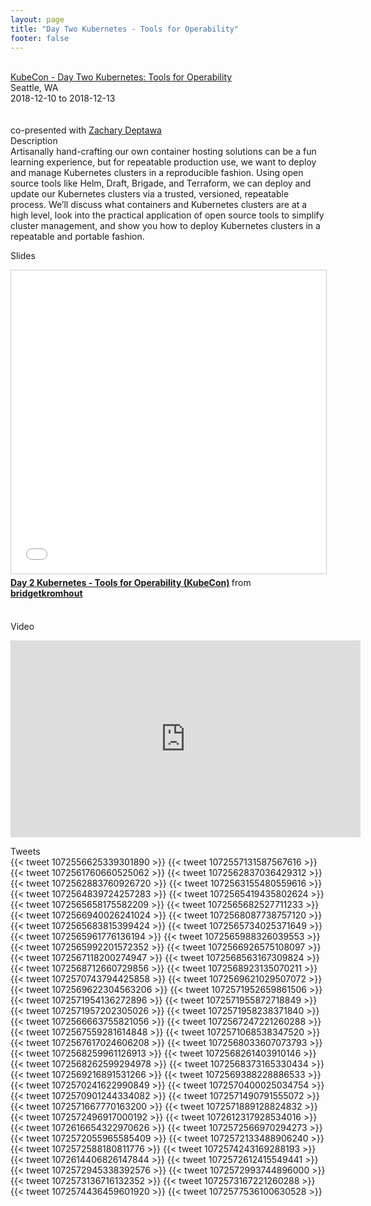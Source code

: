 ```yaml
---
layout: page
title: "Day Two Kubernetes - Tools for Operability"
footer: false
---
```



<br>
<div class="views-field views-field-nothing">        <span class="field-content views-field-field-details"><a href="https://sched.co/GrY7">KubeCon - Day Two Kubernetes: Tools for Operability</a><br>Seattle, WA<br><span class="date-display-start">2018-12-10</span> to <span class="date-display-end">2018-12-13</span></span></div>
<br>
<br>
co-presented with <a href="https://twitter.com/zdeptawa">Zachary Deptawa</a>
<br>
Description
<br>
Artisanally hand-crafting our own container hosting solutions can be a fun learning experience, but for repeatable production use, we want to deploy and manage Kubernetes clusters in a reproducible fashion. Using open source tools like Helm, Draft, Brigade, and Terraform, we can deploy and update our Kubernetes clusters via a trusted, versioned, repeatable process. We’ll discuss what containers and Kubernetes clusters are at a high level, look into the practical application of open source tools to simplify cluster management, and show you how to deploy Kubernetes clusters in a repeatable and portable fashion.
<br>

Slides
<br>
<iframe src="//www.slideshare.net/slideshow/embed_code/key/2PrOQTG0IVd1DH" width="595" height="485" frameborder="0" marginwidth="0" marginheight="0" scrolling="no" style="border:1px solid #CCC; border-width:1px; margin-bottom:5px; max-width: 100%;" allowfullscreen> </iframe> <div style="margin-bottom:5px"> <strong> <a href="//www.slideshare.net/bridgetkromhout/day-2-kubernetes-tools-for-operability-kubecon" title="Day 2 Kubernetes - Tools for Operability (KubeCon)" target="_blank">Day 2 Kubernetes - Tools for Operability (KubeCon)</a> </strong> from <strong><a href="https://www.slideshare.net/bridgetkromhout" target="_blank">bridgetkromhout</a></strong> </div>
<br>

Video
<br>
<iframe width="560" height="315" src="https://www.youtube.com/embed/I82BIo84dsQ" frameborder="0" allow="accelerometer; autoplay; encrypted-media; gyroscope; picture-in-picture" allowfullscreen></iframe>
</br>

Tweets
<br>
{{< tweet 1072556625339301890 >}}
{{< tweet 1072557131587567616 >}}
{{< tweet 1072561760660525062 >}}
{{< tweet 1072562837036429312 >}}
{{< tweet 1072562883760926720 >}}
{{< tweet 1072563155480559616 >}}
{{< tweet 1072564839724257283 >}}
{{< tweet 1072565419435802624 >}}
{{< tweet 1072565658175582209 >}}
{{< tweet 1072565682527711233 >}}
{{< tweet 1072566940026241024 >}}
{{< tweet 1072568087738757120 >}}
{{< tweet 1072565683815399424 >}}
{{< tweet 1072565734025371649 >}}
{{< tweet 1072565961776136194 >}}
{{< tweet 1072565988326039553 >}}
{{< tweet 1072565992201572352 >}}
{{< tweet 1072566926575108097 >}}
{{< tweet 1072567118200274947 >}}
{{< tweet 1072568563167309824 >}}
{{< tweet 1072568712660729856 >}}
{{< tweet 1072568923135070211 >}}
{{< tweet 1072570743794425858 >}}
{{< tweet 1072569621029507072 >}}
{{< tweet 1072569622304563206 >}}
{{< tweet 1072571952659861506 >}}
{{< tweet 1072571954136272896 >}}
{{< tweet 1072571955872718849 >}}
{{< tweet 1072571957202305026 >}}
{{< tweet 1072571958238371840 >}}
{{< tweet 1072566663755821056 >}}
{{< tweet 1072567247221260288 >}}
{{< tweet 1072567559281614848 >}}
{{< tweet 1072571068538347520 >}}
{{< tweet 1072567617024606208 >}}
{{< tweet 1072568033607073793 >}}
{{< tweet 1072568259961126913 >}}
{{< tweet 1072568261403910146 >}}
{{< tweet 1072568262599294978 >}}
{{< tweet 1072568373165330434 >}}
{{< tweet 1072569216891531266 >}}
{{< tweet 1072569388228886533 >}}
{{< tweet 1072570241622990849 >}}
{{< tweet 1072570400025034754 >}}
{{< tweet 1072570901244334082 >}}
{{< tweet 1072571490791555072 >}}
{{< tweet 1072571667770163200 >}}
{{< tweet 1072571889128824832 >}}
{{< tweet 1072572496917000192 >}}
{{< tweet 1072612317928534016 >}}
{{< tweet 1072616654322970626 >}}
{{< tweet 1072572566970294273 >}}
{{< tweet 1072572055965585409 >}}
{{< tweet 1072572133488906240 >}}
{{< tweet 1072572588180811776 >}}
{{< tweet 1072574243169288193 >}}
{{< tweet 1072614406826147844 >}}
{{< tweet 1072572612415549441 >}}
{{< tweet 1072572945338392576 >}}
{{< tweet 1072572993744896000 >}}
{{< tweet 1072573136716132352 >}}
{{< tweet 1072573167221260288 >}}
{{< tweet 1072574436459601920 >}}
{{< tweet 1072577536100630528 >}}
